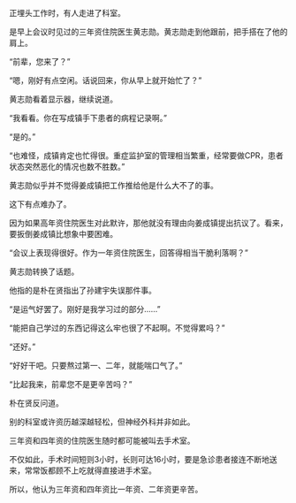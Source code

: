 正埋头工作时，有人走进了科室。

是早上会议时见过的三年资住院医生黄志勋。黄志勋走到他跟前，把手搭在了他的肩上。

“前辈，您来了？”

“嗯，刚好有点空闲。话说回来，你从早上就开始忙了？”

黄志勋看着显示器，继续说道。

“我看看。你在写成镇手下患者的病程记录啊。”

“是的。”

“也难怪，成镇肯定也忙得很。重症监护室的管理相当繁重，经常要做CPR，患者状态突然恶化的情况也数不胜数。”

黄志勋似乎并不觉得姜成镇把工作推给他是什么大不了的事。

这下有点难办了。

因为如果高年资住院医生对此默许，那他就没有理由向姜成镇提出抗议了。看来，要扳倒姜成镇比想象中要困难。

“会议上表现得很好。作为一年资住院医生，回答得相当干脆利落啊？”

黄志勋转换了话题。

他指的是朴在贤指出了孙建宇失误那件事。

“是运气好罢了。刚好是我学习过的部分……”

“能把自己学过的东西记得这么牢也很了不起啊。不觉得累吗？”

“还好。”

“好好干吧。只要熬过第一、二年，就能喘口气了。”

“比起我来，前辈您不是更辛苦吗？”

朴在贤反问道。

别的科室或许资历越深越轻松，但神经外科并非如此。

三年资和四年资的住院医生随时都可能被叫去手术室。

不仅如此，手术时间短则3小时，长则可达16小时，要是急诊患者接连不断地送来，常常饭都顾不上吃就得直接进手术室。

所以，他认为三年资和四年资比一年资、二年资更辛苦。